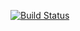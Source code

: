 [![Build Status](https://travis-ci.org/AlexanderSeverov/geometry.svg?branch=master)](https://travis-ci.org/AlexanderSeverov/geometry)
